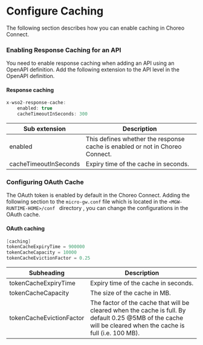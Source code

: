 # Configure Caching

The following section describes how you can enable caching in Choreo Connect.

### Enabling Response Caching for an API

You need to enable response caching when adding an API using an OpenAPI definition. Add the following extension to the API level in the OpenAPI definition.

#### Response caching

``` java
x-wso2-response-cache: 
    enabled: true
    cacheTimeoutInSeconds: 300
```

| Sub extension         | Description                                                                    |
|-----------------------|--------------------------------------------------------------------------------|
| enabled               | This defines whether the response cache is enabled or not in Choreo Connect. |
| cacheTimeoutInSeconds | Expiry time of the cache in seconds.                                           |

### Configuring OAuth Cache

The OAuth token is enabled by default in the Choreo Connect. Adding the following section to the `micro-gw.conf` file which is located in the `<MGW-RUNTIME-HOME>/conf ` directory , you can change the configurations in the OAuth cache.

#### OAuth caching

``` java
[caching]
tokenCacheExpiryTime = 900000
tokenCacheCapacity = 10000
tokenCacheEvictionFactor = 0.25
```

| Subheading               | Description                                                                                                                                                  |
|--------------------------|--------------------------------------------------------------------------------------------------------------------------------------------------------------|
| tokenCacheExpiryTime     | Expiry time of the cache in seconds.                                                                                                                         |
| tokenCacheCapacity       | The size of the cache in MB.                                                                                                                                 |
| tokenCacheEvictionFactor | The factor of the cache that will be cleared when the cache is full. By default 0.25 @5MB of the cache will be cleared when the cache is full (i.e. 100 MB). |


